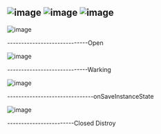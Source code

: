 ![image](https://user-images.githubusercontent.com/57319180/196363842-7e961dd7-c99f-41b3-900c-0e5e69d3a70e.png)
![image](https://user-images.githubusercontent.com/57319180/196363976-280934a6-9ccd-471f-83c4-50cc38104dae.png)
![image](https://user-images.githubusercontent.com/57319180/196364034-2deb8c52-0c5c-4a0b-af29-dd8e25b81f82.png)
-------------------------------------------------------------------------------
![image](https://user-images.githubusercontent.com/57319180/196365028-a079684b-5be7-4978-b8dc-84b4135c06fc.png)

-----------------------------Open

![image](https://user-images.githubusercontent.com/57319180/196365446-a2dae18c-7bf7-4055-9d3f-d5d4953d7e86.png)

-----------------------------Warking

![image](https://user-images.githubusercontent.com/57319180/196365593-23781aca-07c0-45fb-9767-d89be6bf14e6.png)

-------------------------------onSaveInstanceState

![image](https://user-images.githubusercontent.com/57319180/196365754-5697fd60-7e4b-4248-9b27-459c5414a269.png)

------------------------Closed
       Distroy




